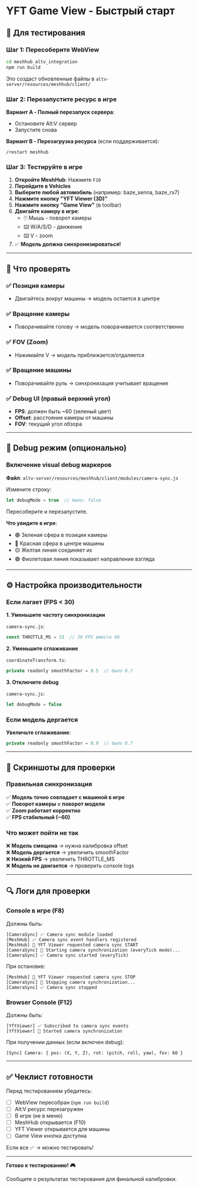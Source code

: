 # YFT Game View - Быстрый старт

## 🚀 Для тестирования

### Шаг 1: Пересоберите WebView

```bash
cd meshhub_altv_integration
npm run build
```

Это создаст обновленные файлы в `altv-server/resources/meshhub/client/`

### Шаг 2: Перезапустите ресурс в игре

**Вариант A - Полный перезапуск сервера**:
- Остановите Alt:V сервер
- Запустите снова

**Вариант B - Перезагрузка ресурса** (если поддерживается):
```
/restart meshhub
```

### Шаг 3: Тестируйте в игре

1. **Откройте MeshHub**: Нажмите `F10`
2. **Перейдите в Vehicles**
3. **Выберите любой автомобиль** (например: baze_senna, baze_rx7)
4. **Нажмите кнопку "YFT Viewer (3D)"**
5. **Нажмите кнопку "Game View"** (в toolbar)
6. **Двигайте камеру в игре**:
   - 🖱️ Мышь - поворот камеры
   - ⌨️ W/A/S/D - движение
   - ⌨️ V - zoom
7. ✅ **Модель должна синхронизироваться!**

---

## 🎯 Что проверять

### ✅ Позиция камеры
- Двигайтесь вокруг машины → модель остается в центре

### ✅ Вращение камеры  
- Поворачивайте голову → модель поворачивается соответственно

### ✅ FOV (Zoom)
- Нажимайте V → модель приближается/отдаляется

### ✅ Вращение машины
- Поворачивайте руль → синхронизация учитывает вращение

### ✅ Debug UI (правый верхний угол)
- **FPS**: должен быть ~60 (зеленый цвет)
- **Offset**: расстояние камеры от машины
- **FOV**: текущий угол обзора

---

## 🐛 Debug режим (опционально)

### Включение visual debug маркеров

**Файл**: `altv-server/resources/meshhub/client/modules/camera-sync.js`

Измените строку:
```javascript
let debugMode = true  // было: false
```

Пересоберите и перезапустите.

**Что увидите в игре**:
- 🟢 Зеленая сфера в позиции камеры
- 🔴 Красная сфера в центре машины
- 🟡 Желтая линия соединяет их
- 🟣 Фиолетовая линия показывает направление взгляда

---

## ⚙️ Настройка производительности

### Если лагает (FPS < 30)

**1. Уменьшите частоту синхронизации**

`camera-sync.js`:
```javascript
const THROTTLE_MS = 33  // 30 FPS вместо 60
```

**2. Уменьшите сглаживание**

`coordinateTransform.ts`:
```javascript
private readonly smoothFactor = 0.5  // было 0.7
```

**3. Отключите debug**

`camera-sync.js`:
```javascript
let debugMode = false
```

### Если модель дергается

**Увеличьте сглаживание**:
```javascript
private readonly smoothFactor = 0.9  // было 0.7
```

---

## 📸 Скриншоты для проверки

### Правильная синхронизация

✅ **Модель точно совпадает с машиной в игре**  
✅ **Поворот камеры = поворот модели**  
✅ **Zoom работает корректно**  
✅ **FPS стабильный (~60)**

### Что может пойти не так

❌ **Модель смещена** → нужна калибровка offset  
❌ **Модель дергается** → увеличить smoothFactor  
❌ **Низкий FPS** → увеличить THROTTLE_MS  
❌ **Модель не двигается** → проверить console logs

---

## 🔍 Логи для проверки

### Console в игре (F8)

Должны быть:
```
[CameraSync] ✅ Camera sync module loaded
[MeshHub] ✅ Camera sync event handlers registered
[MeshHub] 📸 YFT Viewer requested camera sync START
[CameraSync] 🎥 Starting camera synchronization (everyTick mode)...
[CameraSync] ✅ Camera sync started (everyTick)
```

При остановке:
```
[MeshHub] 📸 YFT Viewer requested camera sync STOP
[CameraSync] 🛑 Stopping camera synchronization...
[CameraSync] ✅ Camera sync stopped
```

### Browser Console (F12)

Должны быть:
```
[YftViewer] ✅ Subscribed to camera sync events
[YftViewer] 🎥 Started camera synchronization
```

При получении данных (если включен debug):
```
[Sync] Camera: { pos: (X, Y, Z), rot: (pitch, roll, yaw), fov: 60 }
```

---

## ✅ Чеклист готовности

Перед тестированием убедитесь:

- [ ] WebView пересобран (`npm run build`)
- [ ] Alt:V ресурс перезагружен
- [ ] В игре (не в меню)
- [ ] MeshHub открывается (F10)
- [ ] YFT Viewer открывается для машины
- [ ] Game View кнопка доступна

Если все ✅ → можно тестировать!

---

**Готово к тестированию! 🎮**

Сообщите о результатах тестирования для финальной калибровки.

